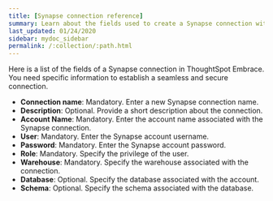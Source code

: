 ```yaml
---
title: [Synapse connection reference]
summary: Learn about the fields used to create a Synapse connection with ThoughtSpot Embrace.
last_updated: 01/24/2020
sidebar: mydoc_sidebar
permalink: /:collection/:path.html
---
```


Here is a list of the fields of a Synapse connection in ThoughtSpot Embrace. You need specific information to establish a seamless and secure connection.

 - **Connection name**: Mandatory. Enter a new Synapse connection name.
 - **Description**: Optional. Provide a short description about the connection.
 - **Account Name**: Mandatory. Enter the account name associated with the Synapse connection.
 - **User**: Mandatory. Enter the Synapse account username.
 - **Password**: Mandatory. Enter the Synapse account password.
 - **Role**: Mandatory. Specify the privilege of the user.
 - **Warehouse**: Mandatory. Specify the warehouse associated with the connection.
 - **Database**: Optional. Specify the database associated with the account.
 - **Schema**: Optional. Specify the schema associated with the database.
